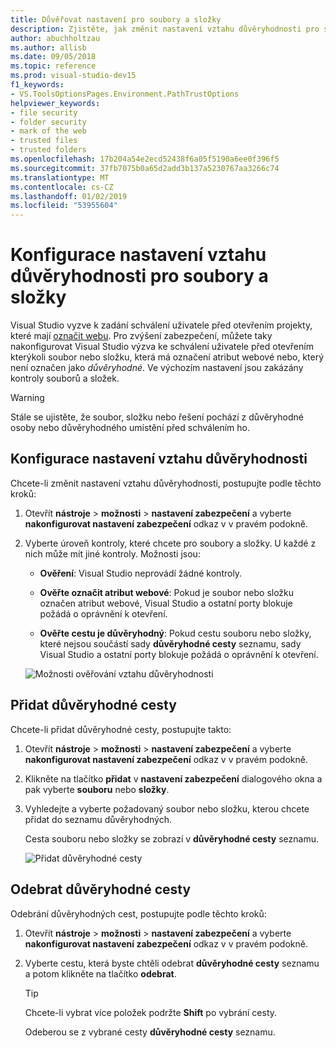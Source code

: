 ```yaml
---
title: Důvěřovat nastavení pro soubory a složky
description: Zjistěte, jak změnit nastavení vztahu důvěryhodnosti pro soubory a složky k lepšímu zabezpečení sady Visual Studio.
author: abuchholtzau
ms.author: allisb
ms.date: 09/05/2018
ms.topic: reference
ms.prod: visual-studio-dev15
f1_keywords:
- VS.ToolsOptionsPages.Environment.PathTrustOptions
helpviewer_keywords:
- file security
- folder security
- mark of the web
- trusted files
- trusted folders
ms.openlocfilehash: 17b204a54e2ecd52438f6a05f5190a6ee0f396f5
ms.sourcegitcommit: 37fb7075b0a65d2add3b137a5230767aa3266c74
ms.translationtype: MT
ms.contentlocale: cs-CZ
ms.lasthandoff: 01/02/2019
ms.locfileid: "53955604"
---
```

# <a name="configure-trust-settings-for-files-and-folders"></a>Konfigurace nastavení vztahu důvěryhodnosti pro soubory a složky

Visual Studio vyzve k zadání schválení uživatele před otevřením projekty, které mají [označit webu](/previous-versions/windows/internet-explorer/ie-developer/compatibility/ms537628(v=vs.85)). Pro zvýšení zabezpečení, můžete taky nakonfigurovat Visual Studio výzva ke schválení uživatele před otevřením kterýkoli soubor nebo složku, která má označení atribut webové nebo, který není označen jako *důvěryhodné*. Ve výchozím nastavení jsou zakázány kontroly souborů a složek.

> [!WARNING]
> Stále se ujistěte, že soubor, složku nebo řešení pochází z důvěryhodné osoby nebo důvěryhodného umístění před schválením ho.

## <a name="configure-trust-settings"></a>Konfigurace nastavení vztahu důvěryhodnosti

Chcete-li změnit nastavení vztahu důvěryhodnosti, postupujte podle těchto kroků:

1. Otevřít **nástroje** > **možnosti** > **nastavení zabezpečení** a vyberte **nakonfigurovat nastavení zabezpečení** odkaz v v pravém podokně.

2. Vyberte úroveň kontroly, které chcete pro soubory a složky. U každé z nich může mít jiné kontroly. Možnosti jsou:

   * **Ověření**: Visual Studio neprovádí žádné kontroly.

   * **Ověřte označit atribut webové**: Pokud je soubor nebo složku označen atribut webové, Visual Studio a ostatní porty blokuje požádá o oprávnění k otevření.

   * **Ověřte cestu je důvěryhodný**: Pokud cestu souboru nebo složky, které nejsou součástí sady **důvěryhodné cesty** seznamu, sady Visual Studio a ostatní porty blokuje požádá o oprávnění k otevření.

   ![Možnosti ověřování vztahu důvěryhodnosti](media/trust-settings.png)

## <a name="add-trusted-paths"></a>Přidat důvěryhodné cesty

Chcete-li přidat důvěryhodné cesty, postupujte takto:

1. Otevřít **nástroje** > **možnosti** > **nastavení zabezpečení** a vyberte **nakonfigurovat nastavení zabezpečení** odkaz v v pravém podokně.

2. Klikněte na tlačítko **přidat** v **nastavení zabezpečení** dialogového okna a pak vyberte **souboru** nebo **složky**.

3. Vyhledejte a vyberte požadovaný soubor nebo složku, kterou chcete přidat do seznamu důvěryhodných.

   Cesta souboru nebo složky se zobrazí v **důvěryhodné cesty** seznamu.

   ![Přidat důvěryhodné cesty](media/trusted-paths.png)

## <a name="remove-trusted-paths"></a>Odebrat důvěryhodné cesty

Odebrání důvěryhodných cest, postupujte podle těchto kroků:

1. Otevřít **nástroje** > **možnosti** > **nastavení zabezpečení** a vyberte **nakonfigurovat nastavení zabezpečení** odkaz v v pravém podokně.

2. Vyberte cestu, která byste chtěli odebrat **důvěryhodné cesty** seznamu a potom klikněte na tlačítko **odebrat**.

   > [!TIP]
   > Chcete-li vybrat více položek podržte **Shift** po vybrání cesty.

   Odeberou se z vybrané cesty **důvěryhodné cesty** seznamu.
